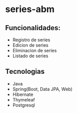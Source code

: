 # series-abm

## Funcionalidades: 
+ Registro de series
+ Edicion de series
+ Eliminacion de series
+ Listado de series

## Tecnologias
+ Java
+ Spring(Boot, Data JPA, Web)
+ Hibernate
+ Thymeleaf
+ Postgresql




